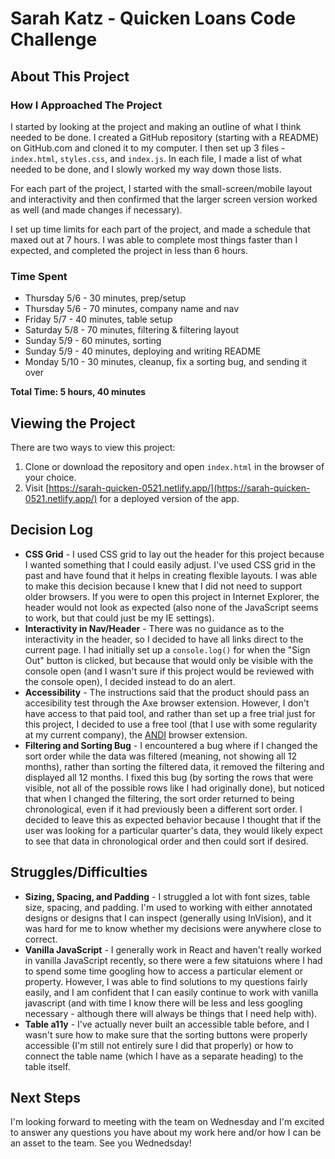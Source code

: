 # Sarah Katz - Quicken Loans Code Challenge

## About This Project
### How I Approached The Project
I started by looking at the project and making an outline of what I think needed to be done. I created a GitHub repository (starting with a README) on GitHub.com and cloned it to my computer. I then set up 3 files - `index.html`, `styles.css`, and `index.js`. In each file, I made a list of what needed to be done, and I slowly worked my way down those lists.

For each part of the project, I started with the small-screen/mobile layout and interactivity and then confirmed that the larger screen version worked as well (and made changes if necessary).

I set up time limits for each part of the project, and made a schedule that maxed out at 7 hours. I was able to complete most things faster than I expected, and completed the project in less than 6 hours.

### Time Spent
- Thursday 5/6 - 30 minutes, prep/setup
- Thursday 5/6 - 70 minutes, company name and nav
- Friday 5/7 - 40 minutes, table setup
- Saturday 5/8 - 70 minutes, filtering & filtering layout
- Sunday 5/9 - 60 minutes, sorting
- Sunday 5/9 - 40 minutes, deploying and writing README
- Monday 5/10 - 30 minutes, cleanup, fix a sorting bug, and sending it over

**Total Time: 5 hours, 40 minutes**

## Viewing the Project
There are two ways to view this project:
1. Clone or download the repository and open `index.html` in the browser of your choice.
2. Visit [https://sarah-quicken-0521.netlify.app/](https://sarah-quicken-0521.netlify.app/) for a deployed version of the app.

## Decision Log
- **CSS Grid** - I used CSS grid to lay out the header for this project because I wanted something that I could easily adjust. I've used CSS grid in the past and have found that it helps in creating flexible layouts. I was able to make this decision because I knew that I did not need to support older browsers. If you were to open this project in Internet Explorer, the header would not look as expected (also none of the JavaScript seems to work, but that could just be my IE settings).
- **Interactivity in Nav/Header** - There was no guidance as to the interactivity in the header, so I decided to have all links direct to the current page. I had initially set up a `console.log()` for when the "Sign Out" button is clicked, but because that would only be visible with the console open (and I wasn't sure if this project would be reviewed with the console open), I decided instead to do an alert.
- **Accessibility** - The instructions said that the product should pass an accesibility test through the Axe browser extension. However, I don't have access to that paid tool, and rather than set up a free trial just for this project, I decided to use a free tool (that I use with some regularity at my current company), the [ANDI](https://www.ssa.gov/accessibility/andi/help/install.html) browser extension.
- **Filtering and Sorting Bug** - I encountered a bug where if I changed the sort order while the data was filtered (meaning, not showing all 12 months), rather than sorting the filtered data, it removed the filtering and displayed all 12 months. I fixed this bug (by sorting the rows that were visible, not all of the possible rows like I had originally done), but noticed that when I changed the filtering, the sort order returned to being chronological, even if it had previously been a different sort order. I decided to leave this as expected behavior because I thought that if the user was looking for a particular quarter's data, they would likely expect to see that data in chronological order and then could sort if desired.

## Struggles/Difficulties
- **Sizing, Spacing, and Padding** - I struggled a lot with font sizes, table size, spacing, and padding. I'm used to working with either annotated designs or designs that I can inspect (generally using InVision), and it was hard for me to know whether my decisions were anywhere close to correct.
- **Vanilla JavaScript** - I generally work in React and haven't really worked in vanilla JavaScript recently, so there were a few sitatuions where I had to spend some time googling how to access a particular element or property. However, I was able to find solutions to my questions fairly easily, and I am confident that I can easily continue to work with vanilla javascript (and with time I know there will be less and less googling necessary - although there will always be things that I need help with).
- **Table a11y** - I've actually never built an accessible table before, and I wasn't sure how to make sure that the sorting buttons were properly accessible (I'm still not entirely sure I did that properly) or how to connect the table name (which I have as a separate heading) to the table itself.

## Next Steps
I'm looking forward to meeting with the team on Wednesday and I'm excited to answer any questions you have about my work here and/or how I can be an asset to the team. See you Wednedsday!